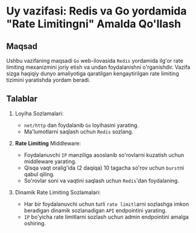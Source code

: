 # Uy vazifasi: Redis va Go yordamida "Rate Limitingni" Amalda Qo'llash

## Maqsad
Ushbu vazifaning maqsadi `Go` web-ilovasida `Redis` yordamida ilg'or rate limiting mexanizmini joriy etish va undan foydalanishni o'rganishdir. Vazifa sizga haqiqiy dunyo amaliyotiga qaratilgan kengaytirilgan rate limiting tizimini yaratishda yordam beradi.


## Talablar
1. Loyiha Sozlamalari:
    - `net/http` dan foydalanib `Go` loyihasini yarating.
    - Ma'lumotlarni saqlash uchun `Redis` sozlang.

2. **Rate Limiting** Middleware:
    - Foydalanuvchi `IP` manziliga asoslanib so'rovlarni kuzatish uchun middleware yarating.
    - Qisqa vaqt oralig'ida (2 daqiqa) 10 tagacha so'rov uchun `burst`ni qabul qiling.
    - So'rovlar soni va vaqtini saqlash uchun `Redis`'dan foydalaning.

3. Dinamik Rate Limiting Sozlamalari:
    - Har bir foydalanuvchi uchun turli `rate limitl`arni sozlashga imkon beradigan dinamik sozlanadigan `API` endpointini yarating.
    - `IP` bo'yicha rate limitlarni sozlash uchun admin endpointini amalga oshiring.
  





